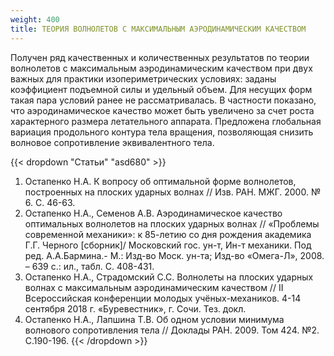 ```yaml
---
weight: 400
title: ТЕОРИЯ ВОЛНОЛЕТОВ С МАКСИМАЛЬНЫМ АЭРОДИНАМИЧЕСКИМ КАЧЕСТВОМ
---
```


Получен ряд качественных и количественных результатов по теории волнолетов с максимальным аэродинамическим качеством при двух важных для практики изопериметрических условиях: заданы коэффициент подъемной силы и удельный объем. Для несущих форм такая пара условий ранее не рассматривалась. В частности показано, что аэродинамическое качество может быть увеличено за счет роста характерного размера летательного аппарата. Предложена глобальная вариация продольного контура тела вращения, позволяющая снизить волновое сопротивление эквивалентного тела.

{{< dropdown "Статьи" "asd680" >}}
1. Остапенко Н.А. К вопросу об оптимальной форме волнолетов, построенных на плоских ударных волнах // Изв. РАН. МЖГ. 2000. № 6. С. 46-63.
2. Остапенко Н.А., Семенов А.В. Аэродинамическое качество оптимальных волнолетов на плоских ударных волнах // «Проблемы современной механики»: к 85-летию со дня рождения академика Г.Г. Черного [сборник]/ Московский гос. ун-т, Ин-т механики. Под ред. А.А.Бармина.- М.: Изд-во Моск. ун-та; Изд-во «Омега-Л», 2008. – 639 с.: ил., табл. С. 408-431.
3. Остапенко Н.А., Страдомский С.С. Волнолеты на плоских ударных волнах с максимальным аэродинамическим качеством // II Всероссийская конференции молодых учёных-механиков. 4-14 сентября 2018 г. «Буревестник», г. Сочи. Тез. докл. 
4. Остапенко Н.А., Лапшина Т.В. Об одном условии минимума волнового сопротивления тела // Доклады РАН. 2009. Том 424. №2. С.190-196.
{{< /dropdown >}}
